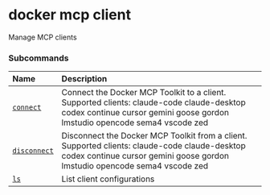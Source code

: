 # docker mcp client

<!---MARKER_GEN_START-->
Manage MCP clients

### Subcommands

| Name                                     | Description                                                                                                                                                                 |
|:-----------------------------------------|:----------------------------------------------------------------------------------------------------------------------------------------------------------------------------|
| [`connect`](mcp_client_connect.md)       | Connect the Docker MCP Toolkit to a client. Supported clients: claude-code claude-desktop codex continue cursor gemini goose gordon lmstudio opencode sema4 vscode zed      |
| [`disconnect`](mcp_client_disconnect.md) | Disconnect the Docker MCP Toolkit from a client. Supported clients: claude-code claude-desktop codex continue cursor gemini goose gordon lmstudio opencode sema4 vscode zed |
| [`ls`](mcp_client_ls.md)                 | List client configurations                                                                                                                                                  |



<!---MARKER_GEN_END-->

